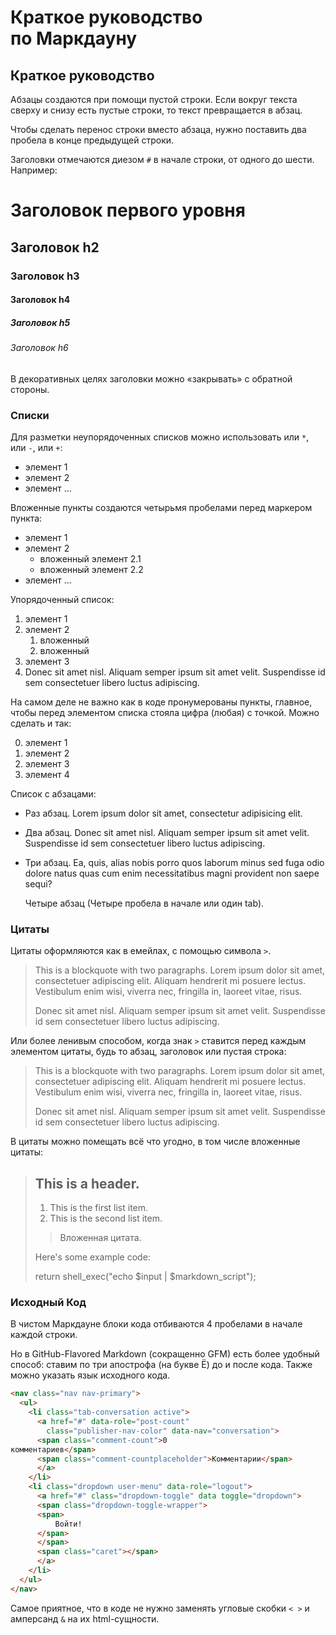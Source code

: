 # Краткое руководство по Маркдауну

## Краткое руководство

Абзацы создаются при помощи пустой строки. Если вокруг
текста сверху и снизу есть пустые строки, то текст
превращается в абзац.

Чтобы сделать перенос строки вместо абзаца,
нужно поставить два пробела в конце предыдущей строки.

Заголовки отмечаются диезом `#` в начале строки, от
одного до шести. Например:

# Заголовок первого уровня

## Заголовок h2

### Заголовок h3

#### Заголовок h4

##### Заголовок h5

###### Заголовок h6

В декоративных целях заголовки можно «закрывать» с
обратной стороны.

### Списки

Для разметки неупорядоченных списков можно использовать
или `*`, или `-`, или `+`:

- элемент 1
- элемент 2
- элемент ...

Вложенные пункты создаются четырьмя пробелами перед
маркером пункта:

* элемент 1
* элемент 2
    * вложенный элемент 2.1
    * вложенный элемент 2.2
* элемент ...

Упорядоченный список:

1. элемент 1
2. элемент 2
    1. вложенный
    2. вложенный
3. элемент 3
4. Donec sit amet nisl. Aliquam semper ipsum sit amet
velit. Suspendisse id sem consectetuer libero luctus
adipiscing.

На самом деле не важно как в коде пронумерованы пункты,
главное, чтобы перед элементом списка стояла цифра
(любая) с точкой. Можно сделать и так:

0. элемент 1
0. элемент 2
0. элемент 3
0. элемент 4

Список с абзацами:
* Раз абзац. Lorem ipsum dolor sit amet, consectetur
adipisicing elit.

* Два абзац. Donec sit amet nisl. Aliquam semper ipsum
sit amet velit. Suspendisse id sem consectetuer libero
luctus adipiscing.

* Три абзац. Ea, quis, alias nobis porro quos laborum
minus sed fuga odio dolore natus quas cum enim
necessitatibus magni provident non saepe sequi?

    Четыре абзац (Четыре пробела в начале или один tab).

### Цитаты

Цитаты оформляются как в емейлах, с помощью символа `>`.

> This is a blockquote with two paragraphs. Lorem ipsum
dolor sit amet,
> consectetuer adipiscing elit. Aliquam hendrerit mi
posuere lectus.
> Vestibulum enim wisi, viverra nec, fringilla in,
laoreet vitae, risus.
>
> Donec sit amet nisl. Aliquam semper ipsum sit amet
velit. Suspendisse
> id sem consectetuer libero luctus adipiscing.

Или более ленивым способом, когда знак `>` ставится
перед каждым элементом цитаты, будь то абзац, заголовок
или пустая строка:

> This is a blockquote with two paragraphs. Lorem ipsum
dolor sit amet,
consectetuer adipiscing elit. Aliquam hendrerit mi
posuere lectus.
Vestibulum enim wisi, viverra nec, fringilla in, laoreet
vitae, risus.
>
> Donec sit amet nisl. Aliquam semper ipsum sit amet
velit. Suspendisse
id sem consectetuer libero luctus adipiscing.

В цитаты можно помещать всё что угодно, в том числе
вложенные цитаты:

> ## This is a header.
>
> 1. This is the first list item.
> 2. This is the second list item.
>
> > Вложенная цитата.
>
> Here's some example code:
>
> return shell_exec("echo $input | $markdown_script");

### Исходный Код

В чистом Маркдауне блоки кода отбиваются 4 пробелами в
начале каждой строки.

Но в GitHub-Flavored Markdown (сокращенно GFM) есть более удобный способ: ставим по три апострофа (на букве
Ё) до и после кода. Также можно указать язык исходного
кода.

```html
<nav class="nav nav-primary">
  <ul>
    <li class="tab-conversation active">
      <a href="#" data-role="post-count"
        class="publisher-nav-color" data-nav="conversation">
      <span class="comment-count">0
комментариев</span>
      <span class="comment-countplaceholder">Комментарии</span>
      </a>
    </li>
    <li class="dropdown user-menu" data-role="logout">
      <a href="#" class="dropdown-toggle" data toggle="dropdown">
      <span class="dropdown-toggle-wrapper">
      <span>
          Войти!
      </span>
      </span>
      <span class="caret"></span>
      </a>
    </li>
  </ul>
</nav>
```
Самое приятное, что в коде не нужно заменять угловые
скобки `< >` и амперсанд `&` на их html-сущности.